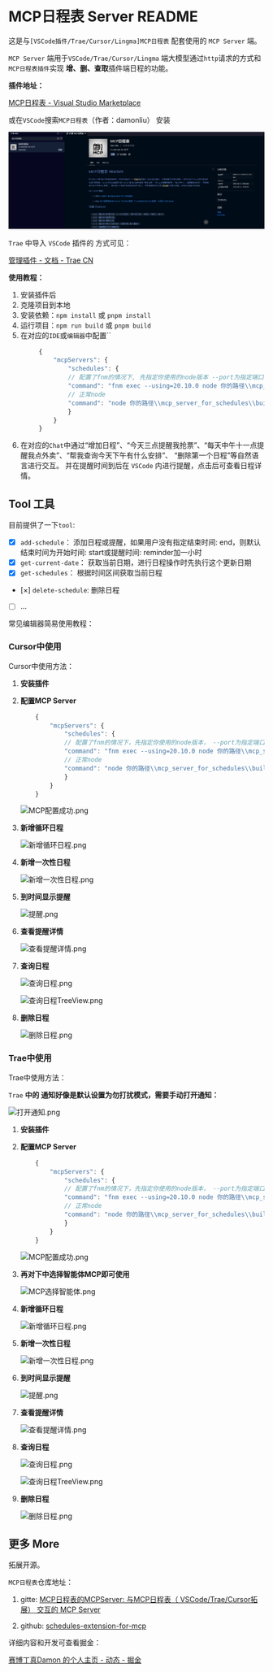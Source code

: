 <!--
 * @Author: Damon Liu
 * @Date: 2025-06-11 11:00:19
 * @LastEditors: Damon Liu
 * @LastEditTime: 2025-06-11 16:12:39
 * @Description: 
-->
# MCP日程表 Server README

这是与`[VSCode插件/Trae/Cursor/Lingma]MCP日程表` 配套使用的 `MCP Server` 端。  

`MCP Server` 端用于`VSCode/Trae/Cursor/Lingma` 端大模型通过`http`请求的方式和`MCP日程表插件`实现 **增、删、查取**插件端日程的功能。

**插件地址：**

[MCP日程表 - Visual Studio Marketplace](https://marketplace.visualstudio.com/items?itemName=damonliu.schedules-for-mcp)


或在`VSCode`搜索`MCP日程表`（作者：damonliu） 安装

![插件市场.png](images/vscode_extension.png)

`Trae` 中导入 `VSCode` 插件的 方式可见：

[管理插件 - 文档 - Trae CN](https://docs.trae.com.cn/ide/manage-extensions)

**使用教程：**

1. 安装插件后
2. 克隆项目到本地
3. 安装依赖：`npm install` 或 `pnpm install`
4. 运行项目：`npm run build` 或 `pnpm build`
5. 在对应的`IDE`或`编辑器`中配置``
   ```js
        {
            "mcpServers": {
                "schedules": {
                // 配置了fnm的情况下, 先指定你使用的node版本 --port为指定端口，VSCode插件需与MCP Server 请求端口一致， 默认3001
                "command": "fnm exec --using=20.10.0 node 你的路径\\mcp_server_for_schedules\\build\\index.js --port 3001",
                // 正常node
                "command": "node 你的路径\\mcp_server_for_schedules\\build\\index.js --port 3001"
                }
            }
        }
    ```
6. 在对应的`Chat`中通过“增加日程”、“今天三点提醒我抢票”、“每天中午十一点提醒我点外卖”、“帮我查询今天下午有什么安排”、 “删除第一个日程”等自然语言进行交互。 并在提醒时间到后在 `VSCode` 内进行提醒，点击后可查看日程详情。


## Tool 工具

目前提供了一下`tool`:

- [x]  `add-schedule`： 添加日程或提醒，如果用户没有指定结束时间: end，则默认结束时间为开始时间: start或提醒时间: reminder加一小时
- [x]  `get-current-date`： 获取当前日期，进行日程操作时先执行这个更新日期 
- [x]  `get-schedules`： 根据时间区间获取当前日程
- [×]  `delete-schedule`: 删除日程
- [ ]  ...  


常见编辑器简易使用教程：

### Cursor中使用
Cursor中使用方法：
1. **安装插件**
2. **配置MCP Server**
    ```js
        {
            "mcpServers": {
                "schedules": {
                // 配置了fnm的情况下，先指定你使用的node版本， --port为指定端口，VSCode插件需与MCP Server 请求端口一致， 默认3001
                "command": "fnm exec --using=20.10.0 node 你的路径\\mcp_server_for_schedules\\build\\index.js --port 3001"
                // 正常node
                "command": "node 你的路径\\mcp_server_for_schedules\\build\\index.js --port 3001"
                }
            }
        }
    ```
    ![MCP配置成功.png](images/cursor_mcp_setting.png)


3. **新增循环日程**


    ![新增循环日程.png](images/cursor_add_everyday_mission.png)

    

4. **新增一次性日程**
     

    ![新增一次性日程.png](images/cursor_add_mission_normal.png)


5.  **到时间显示提醒**
   

    ![提醒.png](images/cursor_notice.png)


6.  **查看提醒详情**
      

    ![查看提醒详情.png](images/cursor_notice_detail.png)

7.  **查询日程**

    ![查询日程.png](images/cursor_check_shedules.png)

    ![查询日程TreeView.png](images/cursor_check_schedules_tree_view.png)


8.  **删除日程**

    ![删除日程.png](images/cursor_delete_schedules.png)




### Trae中使用

Trae中使用方法：

`Trae` **中的 通知好像是默认设置为勿打扰模式，需要手动打开通知：**


![打开通知.png](images/trae_open_alert.png)


1. **安装插件**
2. **配置MCP Server**
    ```js
        {
            "mcpServers": {
                "schedules": {
                // 配置了fnm的情况下，先指定你使用的node版本， --port为指定端口，VSCode插件需与MCP Server 请求端口一致， 默认3001
                "command": "fnm exec --using=20.10.0 node 你的路径\\mcp_server_for_schedules\\build\\index.js --port 3001"
                // 正常node
                "command": "node 你的路径\\mcp_server_for_schedules\\build\\index.js --port 3001"
                }
            }
        }
    ```

    ![MCP配置成功.png](images/trae_mcp_setting.png)

3. **再对下中选择智能体MCP即可使用**
   
   
   ![MCP选择智能体.png](images/trae_select_mcp.png) 
  

4. **新增循环日程**
  
   ![新增循环日程.png](images/trae_add_everyday_mission.png)


5. **新增一次性日程**


   ![新增一次性日程.png](images/trae_add_mission_normal.png)



6.  **到时间显示提醒**


    ![提醒.png](images/trae_notice.png) 


7.  **查看提醒详情**


    ![查看提醒详情.png](images/trae_notice_detail.png)


8.  **查询日程**

    ![查询日程.png](images/trae_check_schedules.png)

    ![查询日程TreeView.png](images/trae_check_schedules_tree_view.png)

9.  **删除日程**

    ![删除日程.png](images/trae_delete_schedules.png)




## 更多 More

拓展开源。

`MCP日程表`仓库地址：

1. gitte: [MCP日程表的MCPServer: 与MCP日程表（ VSCode/Trae/Cursor拓展） 交互的 MCP Server](https://gitee.com/damon592/mcp_server_for_schedules)

2. github: [schedules-extension-for-mcp](https://github.com/Damon-law/schedules-extension-for-mcp)


详细内容和开发可查看掘金：

[赛博丁真Damon 的个人主页 - 动态 - 掘金](https://juejin.cn/user/4332493267283560)

